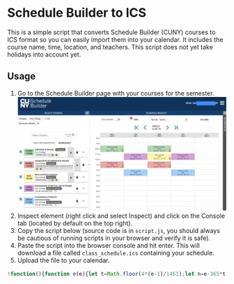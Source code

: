 # Schedule Builder to ICS

This is a simple script that converts Schedule Builder (CUNY) courses to ICS format so you can easily import them into your calendar. It includes the course name, time, location, and teachers. This script does not yet take holidays into account yet.

## Usage

1. Go to the Schedule Builder page with your courses for the semester. ![Schedule Builder page](https://github.com/jonerrr/sb-to-ics/blob/main/image.png?raw=true)
2. Inspect element (right click and select Inspect) and click on the Console tab (located by default on the top right).
3. Copy the script below (source code is in `script.js`, you should always be cautious of running scripts in your browser and verify it is safe).
4. Paste the script into the browser console and hit enter. This will download a file called `class_schedule.ics` containing your schedule.
5. Upload the file to your calendar.

```js
!function(){function e(e){let t=Math.floor(4*(e-1)/1461);let n=e-365*t-Math.floor((t+3)/4);t+=2008;const r=t%4==0?1:0;let c=0;return n<=31?c=0:(n-=31,n<=28+r?c=1:(n-=28+r,n<=31?c=2:(n-=31,n<=30?c=3:(n-=30,n<=31?c=4:(n-=31,n<=30?c=5:(n-=30,n<=31?c=6:(n-=31,n<=31?c=7:(n-=31,n<=30?c=8:(n-=30,n<=31?c=9:(n-=31,n<=30?c=10:(n-=30,n<=31&&(c=11)))))))))))),{year:t,month:c,day:n}}function t(e){switch(e){case 0:return"SU";case 1:return"MO";case 2:return"TU";case 3:return"WE";case 4:return"TH";case 5:return"FR";case 6:return"SA"}}function n(e){const t=Math.floor(e/60);let n=e-60*t;return n<=9&&(n="0 "+n.toString()),{hour:t,minute:parseInt(n)}}const r=[];BB.activeState.results[0].selPros.forEach((c=>{if(c.isChosen()){const o=c.cn.key,a=c.sel.classes[0];a.timeblocks.forEach((c=>{const s=a.getLocForTimeBlock(c.id),u=c.day-1,i=e(c.d1),l=n(c.t1),h=e(c.d2),d=n(c.t2),m=new Date(i.year,i.month,i.day,l.hour,l.minute),y=new Date(i.year,i.month,i.day,d.hour,d.minute).getTime()-m.getTime(),f=m.getDay()===u?m:function(e,t){const n=(t+7-e.getDay())%7||7,r=new Date(e);return r.setDate(e.getDate()+n),r}(m,u),p={title:o,description:a.teacher,location:s,startInputType:"local",recurrenceRule:`FREQ=WEEKLY;BYDAY=${t(u)};INTERVAL=1;UNTIL=${h.year}${h.month+1}${h.day}`,start:f.getTime(),duration:{hours:Math.floor(y/36e5),minutes:Math.floor(y%36e5/6e4)}};r.push(p)}))}})),import("https://cdn.skypack.dev/ics").then((({createEvents:e})=>{const{value:t}=e(r),n=new File([t],"class_schedule.ics",{type:"text/calendar"}),c=URL.createObjectURL(n),o=document.createElement("a");o.href=c,o.download="class_schedule.ics",document.body.appendChild(o),o.click(),document.body.removeChild(o),URL.revokeObjectURL(c)}))}();
```
